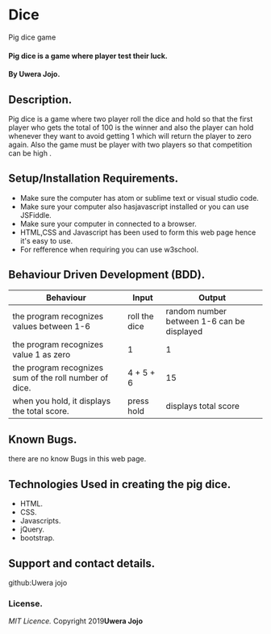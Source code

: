 # Dice
Pig dice game

#### Pig dice is a game where player test their luck.
#### By **Uwera Jojo.**
## Description.
Pig dice is a game where two player roll the dice and hold so that the first player who gets the total of 100 
is the winner and also the player can hold whenever they want to avoid getting 1 which will return the 
player to zero again. Also the game must be player with two players so that competition can be high .   
## Setup/Installation Requirements.
* Make sure the computer has atom or sublime text or visual studio code.
* Make sure your computer also hasjavascript installed or you can use JSFiddle.
* Make sure your computer in connected to a browser.
* HTML,CSS and Javascript has been used to form this web page hence it's easy to use.
* For refference when requiring you can use w3school.
## Behaviour Driven Development (BDD).
|Behaviour                     |  Input                        | Output            |
|------------------------------|-------------------------------|-------------------|
|the program recognizes values between 1-6| roll the dice |random number between 1-6 can be displayed|
|the program recognizes value 1 as zero| 1 |1|
|the program recognizes sum of the roll number of dice.|4 + 5 + 6|15 |
|when you hold, it displays the total score.|press hold |displays total score |
## Known Bugs.
there are no know Bugs in this web page.
## Technologies Used in creating the pig dice.
* HTML.
* CSS.
* Javascripts.
* jQuery.
* bootstrap.
## Support and contact details.
github:Uwera jojo

### License.
*MIT Licence.*
Copyright 2019**Uwera Jojo**
